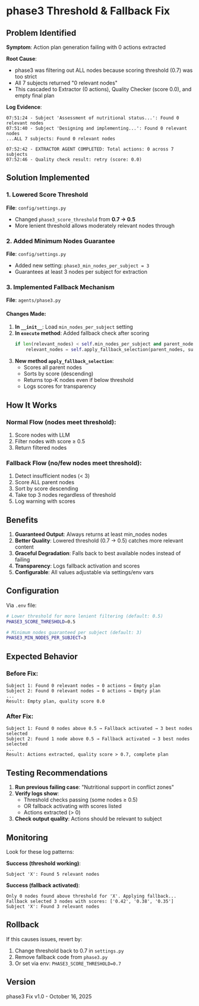# phase3 Threshold & Fallback Fix

## Problem Identified

**Symptom**: Action plan generation failing with 0 actions extracted

**Root Cause**: 
- phase3 was filtering out ALL nodes because scoring threshold (0.7) was too strict
- All 7 subjects returned "0 relevant nodes"
- This cascaded to Extractor (0 actions), Quality Checker (score 0.0), and empty final plan

**Log Evidence**:
```
07:51:24 - Subject 'Assessment of nutritional status...': Found 0 relevant nodes
07:51:40 - Subject 'Designing and implementing...': Found 0 relevant nodes
...ALL 7 subjects: Found 0 relevant nodes

07:52:42 - EXTRACTOR AGENT COMPLETED: Total actions: 0 across 7 subjects
07:52:46 - Quality check result: retry (score: 0.0)
```

## Solution Implemented

### 1. **Lowered Score Threshold**
**File**: `config/settings.py`
- Changed `phase3_score_threshold` from **0.7 → 0.5**
- More lenient threshold allows moderately relevant nodes through

### 2. **Added Minimum Nodes Guarantee**
**File**: `config/settings.py`
- Added new setting: `phase3_min_nodes_per_subject = 3`
- Guarantees at least 3 nodes per subject for extraction

### 3. **Implemented Fallback Mechanism**
**File**: `agents/phase3.py`

#### Changes Made:
1. **In `__init__`**: Load `min_nodes_per_subject` setting
2. **In `execute` method**: Added fallback check after scoring
   ```python
   if len(relevant_nodes) < self.min_nodes_per_subject and parent_nodes:
       relevant_nodes = self.apply_fallback_selection(parent_nodes, subject, self.min_nodes_per_subject)
   ```
3. **New method `apply_fallback_selection`**:
   - Scores all parent nodes
   - Sorts by score (descending)
   - Returns top-K nodes even if below threshold
   - Logs scores for transparency

## How It Works

### Normal Flow (nodes meet threshold):
1. Score nodes with LLM
2. Filter nodes with score ≥ 0.5
3. Return filtered nodes

### Fallback Flow (no/few nodes meet threshold):
1. Detect insufficient nodes (< 3)
2. Score ALL parent nodes
3. Sort by score descending
4. Take top 3 nodes regardless of threshold
5. Log warning with scores

## Benefits

1. **Guaranteed Output**: Always returns at least min_nodes nodes
2. **Better Quality**: Lowered threshold (0.7 → 0.5) catches more relevant content
3. **Graceful Degradation**: Falls back to best available nodes instead of failing
4. **Transparency**: Logs fallback activation and scores
5. **Configurable**: All values adjustable via settings/env vars

## Configuration

Via `.env` file:
```bash
# Lower threshold for more lenient filtering (default: 0.5)
PHASE3_SCORE_THRESHOLD=0.5

# Minimum nodes guaranteed per subject (default: 3)
PHASE3_MIN_NODES_PER_SUBJECT=3
```

## Expected Behavior

### Before Fix:
```
Subject 1: Found 0 relevant nodes → 0 actions → Empty plan
Subject 2: Found 0 relevant nodes → 0 actions → Empty plan
...
Result: Empty plan, quality score 0.0
```

### After Fix:
```
Subject 1: Found 0 nodes above 0.5 → Fallback activated → 3 best nodes selected
Subject 2: Found 1 node above 0.5 → Fallback activated → 3 best nodes selected
...
Result: Actions extracted, quality score > 0.7, complete plan
```

## Testing Recommendations

1. **Run previous failing case**: "Nutritional support in conflict zones"
2. **Verify logs show**:
   - Threshold checks passing (some nodes ≥ 0.5)
   - OR fallback activating with scores listed
   - Actions extracted (> 0)
3. **Check output quality**: Actions should be relevant to subject

## Monitoring

Look for these log patterns:

**Success (threshold working)**:
```
Subject 'X': Found 5 relevant nodes
```

**Success (fallback activated)**:
```
Only 0 nodes found above threshold for 'X'. Applying fallback...
Fallback selected 3 nodes with scores: ['0.42', '0.38', '0.35']
Subject 'X': Found 3 relevant nodes
```

## Rollback

If this causes issues, revert by:
1. Change threshold back to 0.7 in `settings.py`
2. Remove fallback code from `phase3.py`
3. Or set via env: `PHASE3_SCORE_THRESHOLD=0.7`

## Version
phase3 Fix v1.0 - October 16, 2025

